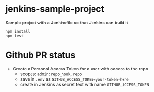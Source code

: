 # jenkins-sample-project

Sample project with a Jenkinsfile so that Jenkins can build it

```
npm install
npm test
```

# Github PR status

- Create a Personal Access Token for a user with access to the repo
  - scopes: `admin:repo_hook`, `repo`
  - save in `.env` as `GITHUB_ACCESS_TOKEN=your-token-here`
  - create in Jenkins as secret text with name `GITHUB_ACCESS_TOKEN`

